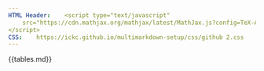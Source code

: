 ```yaml
---
HTML Header:	<script type="text/javascript"
	src="https://cdn.mathjax.org/mathjax/latest/MathJax.js?config=TeX-AMS_CHTML-full">
</script>
CSS:	https://ickc.github.io/multimarkdown-setup/css/github 2.css
---
```


<script type="text/x-mathjax-config">
{{macro.js}}
</script>

{{tables.md}}